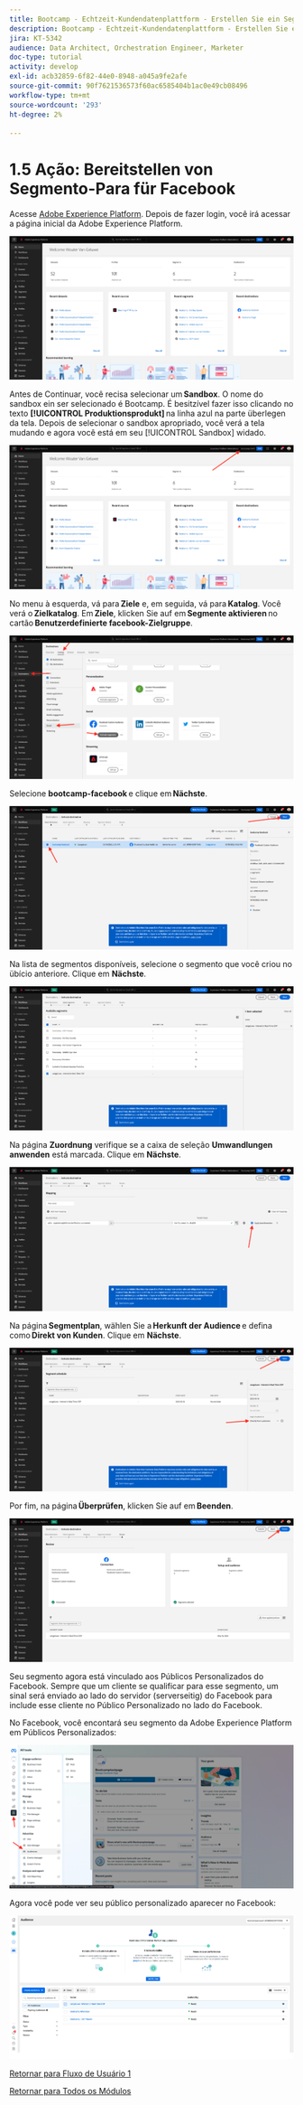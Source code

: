 ```yaml
---
title: Bootcamp - Echtzeit-Kundendatenplattform - Erstellen Sie ein Segment und ergreifen Sie Maßnahmen - Senden Sie Ihr Segment an DV360 - Brasilien
description: Bootcamp - Echtzeit-Kundendatenplattform - Erstellen Sie ein Segment und ergreifen Sie Maßnahmen - Senden Sie Ihr Segment an DV360 - Brasilien
jira: KT-5342
audience: Data Architect, Orchestration Engineer, Marketer
doc-type: tutorial
activity: develop
exl-id: acb32859-6f82-44e0-8948-a045a9fe2afe
source-git-commit: 90f7621536573f60ac6585404b1ac0e49cb08496
workflow-type: tm+mt
source-wordcount: '293'
ht-degree: 2%

---
```


# 1.5 Ação: Bereitstellen von Segmento-Para für Facebook

Acesse [Adobe Experience Platform](https://experience.adobe.com/platform). Depois de fazer login, você irá acessar a página inicial da Adobe Experience Platform.

![Datenaufnahme](./images/home.png)

Antes de Continuar, você recisa selecionar um **Sandbox**. O nome do sandbox ein ser selecionado é Bootcamp. É besitzível fazer isso clicando no texto **[!UICONTROL Produktionsprodukt]** na linha azul na parte überlegen da tela. Depois de selecionar o sandbox apropriado, você verá a tela mudando e agora você está em seu [!UICONTROL Sandbox] widado.

![Datenaufnahme](./images/sb1.png)

No menu à esquerda, vá para **Ziele** e, em seguida, vá para **Katalog**. Você verá o **Zielkatalog**. Em **Ziele**, klicken Sie auf em **Segmente aktivieren** no cartão **Benutzerdefinierte facebook-Zielgruppe**.

![RTCDP](./images/rtcdpgoogleseg.png)

Selecione **bootcamp-facebook** e clique em **Nächste**.

![RTCDP](./images/rtcdpcreatedest2.png)

Na lista de segmentos disponíveis, selecione o segmento que você criou no übício anteriore. Clique em **Nächste**.

![RTCDP](./images/rtcdpcreatedest3.png)

Na página **Zuordnung** verifique se a caixa de seleção **Umwandlungen anwenden** está marcada. Clique em **Nächste**.

![RTCDP](./images/rtcdpcreatedest4a.png)

Na página **Segmentplan**, wählen Sie a **Herkunft der Audience** e defina como **Direkt von Kunden**. Clique em **Nächste**.

![RTCDP](./images/rtcdpcreatedest4.png)

Por fim, na página **Überprüfen**, klicken Sie auf em **Beenden**.

![RTCDP](./images/rtcdpcreatedest5.png)

Seu segmento agora está vinculado aos Públicos Personalizados do Facebook. Sempre que um cliente se qualificar para esse segmento, um sinal será enviado ao lado do servidor (serverseitig) do Facebook para include esse cliente no Público Personalizado no lado do Facebook.

No Facebook, você encontará seu segmento da Adobe Experience Platform em Públicos Personalizados:

![RTCDP](./images/rtcdpcreatedest5b.png)

Agora você pode ver seu público personalizado aparecer no Facebook:

![RTCDP](./images/rtcdpcreatedest5a.png)

[Retornar para Fluxo de Usuário 1](./uc1.md)

[Retornar para Todos os Módulos](../../overview.md)
